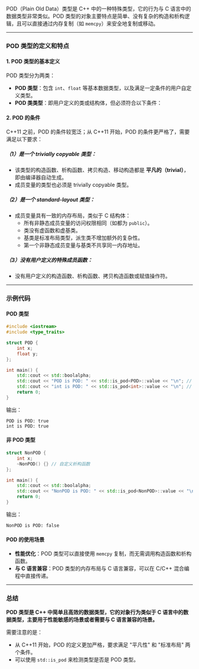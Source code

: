 POD（Plain Old Data）类型是 C++ 中的一种特殊类型，它的行为与 C 语言中的数据类型非常类似。POD 类型的对象主要特点是简单、没有复杂的构造和析构逻辑，且可以直接通过内存复制（如 `memcpy`）来安全地复制或移动。

---

### POD 类型的定义和特点

#### 1. **POD 类型的基本定义**
POD 类型分为两类：
- **POD 类型**：包含 `int`、`float` 等基本数据类型，以及满足一定条件的用户自定义类型。
- **POD 类类型**：即用户定义的类或结构体，但必须符合以下条件：

#### 2. **POD 的条件**
C++11 之前，POD 的条件较宽泛；从 C++11 开始，POD 的条件更严格了，需要满足以下要求：

##### **（1）是一个 trivially copyable 类型：**
- 该类型的构造函数、析构函数、拷贝构造、移动构造都是 **平凡的（trivial）**，即由编译器自动生成。
- 成员变量的类型也必须是 trivially copyable 类型。

##### **（2）是一个 standard-layout 类型：**
- 成员变量具有一致的内存布局，类似于 C 结构体：
  - 所有非静态成员变量的访问权限相同（如都为 `public`）。
  - 类没有虚函数和虚基类。
  - 基类是标准布局类型，派生类不增加额外的复杂性。
  - 第一个非静态成员变量与基类不共享同一内存地址。

##### **（3）没有用户定义的特殊成员函数：**
- 没有用户定义的构造函数、析构函数、拷贝构造函数或赋值操作符。

---

### 示例代码

#### **POD 类型**
```cpp
#include <iostream>
#include <type_traits>

struct POD {
    int x;
    float y;
};

int main() {
    std::cout << std::boolalpha;
    std::cout << "POD is POD: " << std::is_pod<POD>::value << "\n"; // true
    std::cout << "int is POD: " << std::is_pod<int>::value << "\n"; // true
    return 0;
}
```

输出：
```
POD is POD: true
int is POD: true
```

#### **非 POD 类型**
```cpp
struct NonPOD {
    int x;
    ~NonPOD() {} // 自定义析构函数
};

int main() {
    std::cout << std::boolalpha;
    std::cout << "NonPOD is POD: " << std::is_pod<NonPOD>::value << "\n"; // false
    return 0;
}
```

输出：
```
NonPOD is POD: false
```

#### **POD 的使用场景**
- **性能优化**：POD 类型可以直接使用 `memcpy` 复制，而无需调用构造函数和析构函数。
- **与 C 语言兼容**：POD 类型的内存布局与 C 语言兼容，可以在 C/C++ 混合编程中直接传递。

---

### 总结

**POD 类型是 C++ 中简单且高效的数据类型，它的对象行为类似于 C 语言中的数据类型，主要用于性能敏感的场景或者需要与 C 语言兼容的场景。**

需要注意的是：
- 从 C++11 开始，POD 的定义更加严格，要求满足 "平凡性" 和 "标准布局" 两个条件。
- 可以使用 `std::is_pod` 来检测类型是否是 POD 类型。
